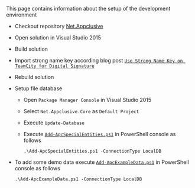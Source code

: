 This page contains information about the setup of the development environment

* Checkout repository [Net.Appclusive](https://github.com/dfensgmbh/biz.dfch.CS.ProductEngine)
* Open solution in Visual Studio 2015
* Build solution
* Import strong name key according blog post [`Use Strong Name Key on TeamCity for Digital Signature`](https://d-fens.ch/2016/10/18/use-strong-name-key-on-teamcity-for-digital-signature/)
* Rebuild solution
* Setup file database
    * Open `Package Manager Console` in Visual Studio 2015
    * Select `Net.Appclusive.Core` as `Default Project`
	* Execute `Update-Database`
	* Execute [`Add-ApcSpecialEntities.ps1`](https://github.com/Appclusive/Net.Appclusive.Setup/blob/develop/src/Add-ApcSpecialEntities.ps1) in PowerShell console as follows
	
	    `.\Add-ApcSpecialEntities.ps1 -ConnectionType LocalDB`


* To add some demo data execute [`Add-ApcExampleData.ps1`](https://github.com/Appclusive/Net.Appclusive.Setup/blob/develop/src/Add-ApcExampleData.ps1) in PowerShell console as follows

	`.\Add-ApcExampleData.ps1 -ConnectionType LocalDB`

